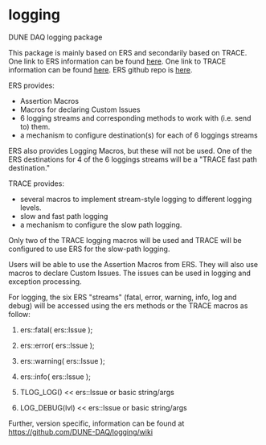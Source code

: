 # logging
DUNE DAQ logging package

This package is mainly based on ERS and secondarily based on TRACE.
One link to ERS information can be found [here](https://atlas-tdaq-monitoring.web.cern.ch/OH/refman/ERSHowTo.html).
One link to TRACE information can be found [here](https://cdcvs.fnal.gov/redmine/projects/trace/wiki).
ERS github repo is [here](https://github.com/DUNE-DAQ/ers).

ERS provides:
- Assertion Macros
- Macros for declaring Custom Issues
- 6 logging streams and corresponding methods to work with (i.e. send to) them.
- a mechanism to configure destination(s) for each of 6 loggings streams

ERS also provides Logging Macros, but these will not be used. One of the ERS destinations for 4 of the 6 loggings
streams will be a "TRACE fast path destination."

TRACE provides:
- several macros to implement stream-style logging to different logging levels.
- slow and fast path logging
- a mechanism to configure the slow path logging.

Only two of the TRACE logging macros will be used and TRACE will be configured to use ERS for the slow-path logging.

Users will be able to use the Assertion Macros from ERS. They will also use macros to declare Custom Issues. The issues can be used in logging and exception processing.

For logging, the six ERS "streams" (fatal, error, warning, info, log and debug) will be accessed using
the ers methods or the TRACE macros as follow:


1. ers::fatal( ers::Issue );

2. ers::error( ers::Issue );

3. ers::warning( ers::Issue );

4. ers::info( ers::Issue );

5. TLOG_LOG()       << ers::Issue or basic string/args

6. LOG_DEBUG(lvl)  << ers::Issue or basic string/args

Further, version specific, information can be found at https://github.com/DUNE-DAQ/logging/wiki

